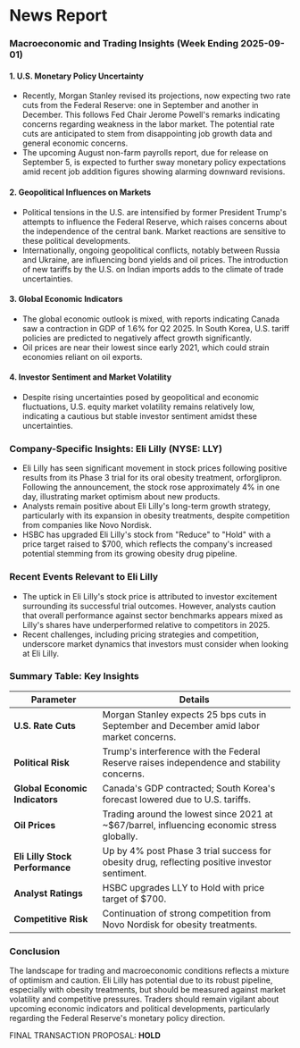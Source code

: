 # News Report

### Macroeconomic and Trading Insights (Week Ending 2025-09-01)

#### 1. **U.S. Monetary Policy Uncertainty**
- Recently, Morgan Stanley revised its projections, now expecting two rate cuts from the Federal Reserve: one in September and another in December. This follows Fed Chair Jerome Powell's remarks indicating concerns regarding weakness in the labor market. The potential rate cuts are anticipated to stem from disappointing job growth data and general economic concerns.
- The upcoming August non-farm payrolls report, due for release on September 5, is expected to further sway monetary policy expectations amid recent job addition figures showing alarming downward revisions.

#### 2. **Geopolitical Influences on Markets**
- Political tensions in the U.S. are intensified by former President Trump's attempts to influence the Federal Reserve, which raises concerns about the independence of the central bank. Market reactions are sensitive to these political developments.
- Internationally, ongoing geopolitical conflicts, notably between Russia and Ukraine, are influencing bond yields and oil prices. The introduction of new tariffs by the U.S. on Indian imports adds to the climate of trade uncertainties.

#### 3. **Global Economic Indicators**
- The global economic outlook is mixed, with reports indicating Canada saw a contraction in GDP of 1.6% for Q2 2025. In South Korea, U.S. tariff policies are predicted to negatively affect growth significantly.
- Oil prices are near their lowest since early 2021, which could strain economies reliant on oil exports.

#### 4. **Investor Sentiment and Market Volatility**
- Despite rising uncertainties posed by geopolitical and economic fluctuations, U.S. equity market volatility remains relatively low, indicating a cautious but stable investor sentiment amidst these uncertainties.

### Company-Specific Insights: Eli Lilly (NYSE: LLY)
- Eli Lilly has seen significant movement in stock prices following positive results from its Phase 3 trial for its oral obesity treatment, orforglipron. Following the announcement, the stock rose approximately 4% in one day, illustrating market optimism about new products.
- Analysts remain positive about Eli Lilly's long-term growth strategy, particularly with its expansion in obesity treatments, despite competition from companies like Novo Nordisk.
- HSBC has upgraded Eli Lilly's stock from "Reduce" to "Hold" with a price target raised to $700, which reflects the company's increased potential stemming from its growing obesity drug pipeline.

### Recent Events Relevant to Eli Lilly
- The uptick in Eli Lilly's stock price is attributed to investor excitement surrounding its successful trial outcomes. However, analysts caution that overall performance against sector benchmarks appears mixed as Lilly's shares have underperformed relative to competitors in 2025.
- Recent challenges, including pricing strategies and competition, underscore market dynamics that investors must consider when looking at Eli Lilly.

### Summary Table: Key Insights

| **Parameter**                  | **Details**                                                                                           |
|--------------------------------|------------------------------------------------------------------------------------------------------|
| **U.S. Rate Cuts**            | Morgan Stanley expects 25 bps cuts in September and December amid labor market concerns.            |
| **Political Risk**             | Trump's interference with the Federal Reserve raises independence and stability concerns.           |
| **Global Economic Indicators**  | Canada's GDP contracted; South Korea's forecast lowered due to U.S. tariffs.                        |
| **Oil Prices**                 | Trading around the lowest since 2021 at ~$67/barrel, influencing economic stress globally.            |
| **Eli Lilly Stock Performance** | Up by 4% post Phase 3 trial success for obesity drug, reflecting positive investor sentiment.         |
| **Analyst Ratings**            | HSBC upgrades LLY to Hold with price target of $700.                                               |
| **Competitive Risk**           | Continuation of strong competition from Novo Nordisk for obesity treatments.                        |

### Conclusion
The landscape for trading and macroeconomic conditions reflects a mixture of optimism and caution. Eli Lilly has potential due to its robust pipeline, especially with obesity treatments, but should be measured against market volatility and competitive pressures. Traders should remain vigilant about upcoming economic indicators and political developments, particularly regarding the Federal Reserve's monetary policy direction.

FINAL TRANSACTION PROPOSAL: **HOLD**
